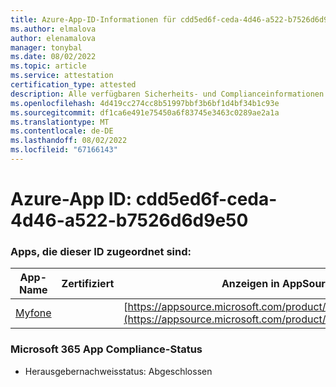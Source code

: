 ```yaml
---
title: Azure-App-ID-Informationen für cdd5ed6f-ceda-4d46-a522-b7526d6d9e50
ms.author: elmalova
author: elenamalova
manager: tonybal
ms.date: 08/02/2022
ms.topic: article
ms.service: attestation
certification_type: attested
description: Alle verfügbaren Sicherheits- und Complianceinformationen für cdd5ed6f-ceda-4d46-a522-b7526d6d9e50.
ms.openlocfilehash: 4d419cc274cc8b51997bbf3b6bf1d4bf34b1c93e
ms.sourcegitcommit: df1ca6e491e75450a6f83745e3463c0289ae2a1a
ms.translationtype: MT
ms.contentlocale: de-DE
ms.lasthandoff: 08/02/2022
ms.locfileid: "67166143"
---
```

# <a name="azure-app-id-cdd5ed6f-ceda-4d46-a522-b7526d6d9e50"></a>Azure-App ID: cdd5ed6f-ceda-4d46-a522-b7526d6d9e50


### <a name="apps-associated-with-this-id"></a>Apps, die dieser ID zugeordnet sind:
| **App-Name** | **Zertifiziert** | **Anzeigen in AppSource** |
|--------------|---------------|-----------------------|
| [Myfone](../forward/WA200000716.md) |  | [https://appsource.microsoft.com/product/office/WA200000716](https://appsource.microsoft.com/product/office/WA200000716) |

### <a name="microsoft-365-app-compliance-status"></a>Microsoft 365 App Compliance-Status
- Herausgebernachweisstatus: Abgeschlossen
